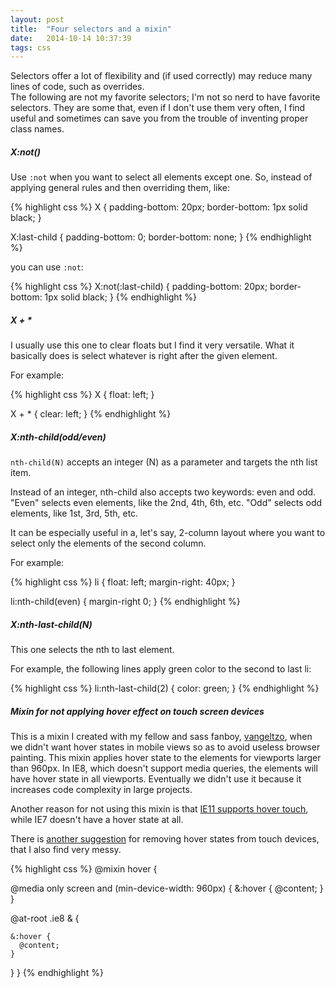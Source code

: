 ```yaml
---
layout: post
title:  "Four selectors and a mixin"
date:   2014-10-14 10:37:39
tags: css
---
```


<p>Selectors offer a lot of flexibility and (if used correctly) may reduce many lines of code, such as overrides. 
<br />
The following are not my favorite selectors; I'm not so nerd to have favorite selectors. They are some that, even if I don't use them very often, I find useful and sometimes can save you from the trouble of inventing proper class names.</p>

##### X:not()

Use `:not` when you want to select all elements except one. So, instead of applying general rules and then overriding them, like:

{% highlight css %}
X {
  padding-bottom: 20px;
  border-bottom: 1px solid black;
}

X:last-child {
  padding-bottom: 0;
  border-bottom: none;
}
{% endhighlight %}

you can use `:not`:

{% highlight css %}
X:not(:last-child) {
  padding-bottom: 20px;
  border-bottom: 1px solid black;
}
{% endhighlight %}

##### X + *

I usually use this one to clear floats but I find it very versatile. What it basically does is select whatever is right after the given element.

For example:

{% highlight css %}
X {
  float: left;
}

X + * {
  clear: left;
}
{% endhighlight %}

##### X:nth-child(odd/even)


`nth-child(N)` accepts an integer (N) as a parameter and targets the nth list item.

Instead of an integer, nth-child also accepts two keywords: even and odd. "Even" selects even elements, like the 2nd, 4th, 6th, etc. "Odd" selects odd elements, like 1st, 3rd, 5th, etc.

It can be especially useful in a, let's say, 2-column layout where you want to select only the elements of the second column.

For example:

{% highlight css %}
li {
  float: left;
  margin-right: 40px;
}

li:nth-child(even) {
  margin-right 0;
}
{% endhighlight %}

##### X:nth-last-child(Ν)

This one selects the nth to last element.

For example, the following lines apply green color to the second to last li:

{% highlight css %}
li:nth-last-child(2) {
  color: green;
}
{% endhighlight %}

#####  Mixin for not applying hover effect on touch screen devices

This is a mixin I created with my fellow and sass fanboy, <a href="http://vangeltzo.com/" target="_blank">vangeltzo</a>, when we didn't want hover states in mobile views so as to avoid useless browser painting. This mixin applies hover state to the elements for viewports larger than 960px. In IE8, which doesn't support media queries, the elements will have hover state in all viewports. Eventually we didn't use it because it increases code complexity in large projects.

Another reason for not using this mixin is that <a href="http://msdn.microsoft.com/en-us/library/ie/dn265029(v=vs.85).aspx" target="_blank">IE11 supports hover touch</a>, while IE7 doesn't have a hover state at all.

There is <a href="http://stackoverflow.com/questions/2741816/is-it-possible-to-force-ignore-the-hover-pseudoclass-for-iphone-ipad-users" target="_blank">another suggestion</a> for removing hover states from touch devices, that I also find very messy.

{% highlight css %}
@mixin hover {

  @media only screen and (min-device-width: 960px) {
    &:hover {
      @content;
    }
  }

  @at-root .ie8 & {

    &:hover {
      @content;
    }
  } 
}
{% endhighlight %}